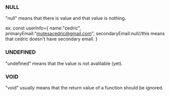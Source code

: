 ### NULL

"null" means that there is value and that value is nothing.

ex: 
    const userInfo={
        name:"cedric",
        primaryEmail:"mutesacedric@gmail.com",
        secondaryEmail:null//this means that cedric doesn't have secondary email.
    }

### UNDEFINED

"undefined" means that the value is not avalilable (yet).

### VOID

"void" usually means that the return value of a function should be ignored.


